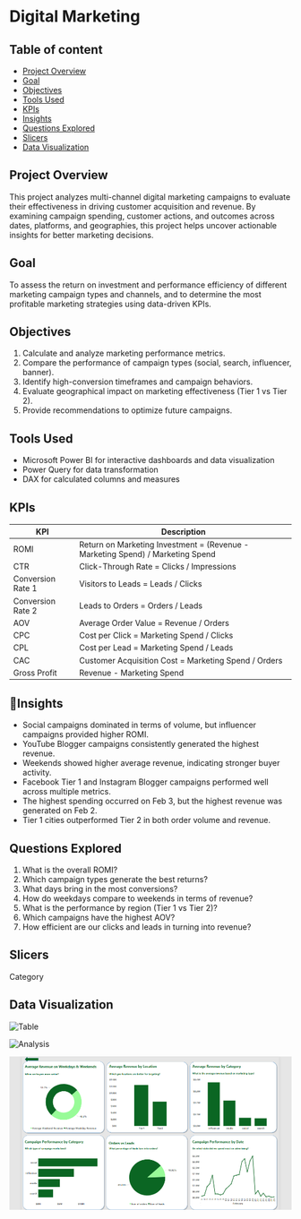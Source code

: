 # Digital Marketing

## Table of content
- [Project Overview](#project-overview)  
- [Goal](#goal)
- [Objectives](#objectives)
- [Tools Used](#tools-used) 
- [KPIs](#kpis)  
- [Insights](#insights)
- [Questions Explored](#questions-explored)
- [Slicers](#slicers)
- [Data Visualization](#data-visualization)


## Project Overview
This project analyzes multi-channel digital marketing campaigns to evaluate their effectiveness in driving customer acquisition and revenue. By examining campaign spending, customer actions, and outcomes across dates, platforms, and geographies, this project helps uncover actionable insights for better marketing decisions.

## Goal
To assess the return on investment and performance efficiency of different marketing campaign types and channels, and to determine the most profitable marketing strategies using data-driven KPIs.

## Objectives
1. Calculate and analyze marketing performance metrics.
2. Compare the performance of campaign types (social, search, influencer, banner).
3. Identify high-conversion timeframes and campaign behaviors.
4. Evaluate geographical impact on marketing effectiveness (Tier 1 vs Tier 2).
5. Provide recommendations to optimize future campaigns.

## Tools Used
- Microsoft Power BI for interactive dashboards and data visualization
- Power Query for data transformation
- DAX for calculated columns and measures
  
## KPIs

| KPI	| Description |
|-----|-------------|
| ROMI | Return on Marketing Investment = (Revenue - Marketing Spend) / Marketing Spend
| CTR	| Click-Through Rate = Clicks / Impressions
| Conversion Rate 1 |	Visitors to Leads = Leads / Clicks
| Conversion Rate 2	| Leads to Orders = Orders / Leads
| AOV	| Average Order Value = Revenue / Orders
| CPC	| Cost per Click = Marketing Spend / Clicks
| CPL	| Cost per Lead = Marketing Spend / Leads
| CAC	| Customer Acquisition Cost = Marketing Spend / Orders
| Gross Profit | Revenue - Marketing Spend

## 🔎Insights
- Social campaigns dominated in terms of volume, but influencer campaigns provided higher ROMI.
- YouTube Blogger campaigns consistently generated the highest revenue.
- Weekends showed higher average revenue, indicating stronger buyer activity.
- Facebook Tier 1 and Instagram Blogger campaigns performed well across multiple metrics.
- The highest spending occurred on Feb 3, but the highest revenue was generated on Feb 2.
- Tier 1 cities outperformed Tier 2 in both order volume and revenue.
  
## Questions Explored
1. What is the overall ROMI?
2. Which campaign types generate the best returns?
3. What days bring in the most conversions?
4. How do weekdays compare to weekends in terms of revenue?
5. What is the performance by region (Tier 1 vs Tier 2)?
6. Which campaigns have the highest AOV?
7. How efficient are our clicks and leads in turning into revenue?

## Slicers
Category
   
## Data Visualization
![Table]()

![Analysis]()

![Dashboard](https://github.com/Ola-ykay/Digital-Marketing/blob/main/dashboard-page2.png)




  

